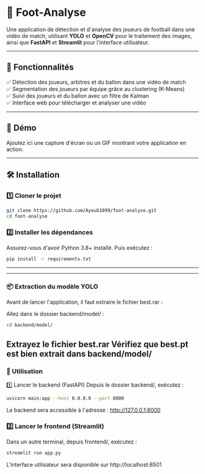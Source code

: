 # 🎯 Foot-Analyse  

Une application de détection et d'analyse des joueurs de football dans une vidéo de match, utilisant **YOLO** et **OpenCV** pour le traitement des images, ainsi que **FastAPI** et **Streamlit** pour l'interface utilisateur.  

---

## 📌 Fonctionnalités  
✅ Détection des joueurs, arbitres et du ballon dans une vidéo de match  
✅ Segmentation des joueurs par équipe grâce au clustering (K-Means)  
✅ Suivi des joueurs et du ballon avec un filtre de Kalman  
✅ Interface web pour télécharger et analyser une vidéo  

---

## 🚀 Démo  
Ajoutez ici une capture d'écran ou un GIF montrant votre application en action.  

---

## 🛠️ Installation  

### 1️⃣ Cloner le projet  
```bash
git clone https://github.com/Ayoub1899/foot-analyse.git
cd foot-analyse

```

### 2️⃣ Installer les dépendances
Assurez-vous d'avoir Python 3.8+ installé. Puis exécutez :
```bash
pip install -r requirements.txt
```
---
---
### 📦 Extraction du modèle YOLO
Avant de lancer l'application, il faut extraire le fichier best.rar :

Allez dans le dossier backend/model/ :
```bash
cd backend/model/
```
Extrayez le fichier best.rar
Vérifiez que best.pt est bien extrait dans backend/model/
---
### 🔧 Utilisation
1️⃣ Lancer le backend (FastAPI)
Depuis le dossier backend/, exécutez :
```bash
uvicorn main:app --host 0.0.0.0 --port 8000
```
Le backend sera accessible à l'adresse : http://127.0.0.1:8000

### 2️⃣ Lancer le frontend (Streamlit)
Dans un autre terminal, depuis frontend/, exécutez :
```bash
streamlit run app.py
```

L'interface utilisateur sera disponible sur http://localhost:8501
